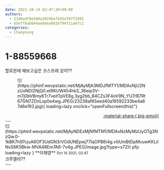 ```yaml
---
date: 2021-10-14 02:47:20+09:00
authors:
  - 21d8adf8e500a3019bef445af07f1992
  - 65eff6ab044ae8dea6816794f11a6fc1
categories:
  - Chaeyoung
---
```


# 1-88559668

<div class="post-container" markdown="1">
<div class="content-container md-sidebar__scrollwrap" markdown="1">

할로윈에 해보고싶은 코스프레 있어??
<figure markdown="1">
![](https://phinf.wevpstatic.net/MjAyMjA3MDJfMTY1/MDAxNjU2NzUxNDI2NjQ0.etRKUW454hkS_36eip3V-m7j0bVBmy6Tr7veitTpVE8g.3yg2bb_84CZs3F4oV9N_YU7rB7Rt67GN7ZDnLsp0e4wg.JPEG/23238af65eed40a19592233be4a67d6e193.jpg){ loading=lazy onclick="openFullscreen(this)"}
</figure>


</div>
</div>

<div style="text-align: right;" markdown="1">
<a href="https://weverse.io/fromis9/fanpost/1-88559668" style="text-align: right;">:material-share:{.big-emoji}</a>
</div>
---

<div class="comments-container md-sidebar__scrollwrap" markdown="1">
<div class="comment" markdown="1">
<div class='id-container' markdown="1">
![](https://phinf.wevpstatic.net/MjAyNDExMjNfMTM1/MDAxNzMyMzUyOTg3NzQw.0-1kBK7h97cjuA6OF3UdGN3rVOdUNEpwj77IqOPB6i4g.vliiUmBtDpMvuwKKLiINsS6K5Bkw-MVA48Em7A6-7v4g.JPEG/image.jpg?type=s72){ pfp loading=lazy }
**<span class="artist">이채영</span>** <small>Oct 14 2021, 02:47</small><br>
</div>
<div class='comment-body' markdown="1">
크루엘라??
</div>
</div>
</div>
---
